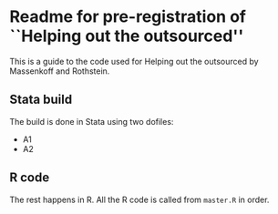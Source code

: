 # Readme for pre-registration of ``Helping out the outsourced'' #

This is a guide to the code used for Helping out the outsourced by Massenkoff and Rothstein. 

## Stata build ## 
The build is done in Stata using two dofiles:

- A1
- A2

## R code ## 

The rest happens in R. All the R code is called from `master.R` in order. 
